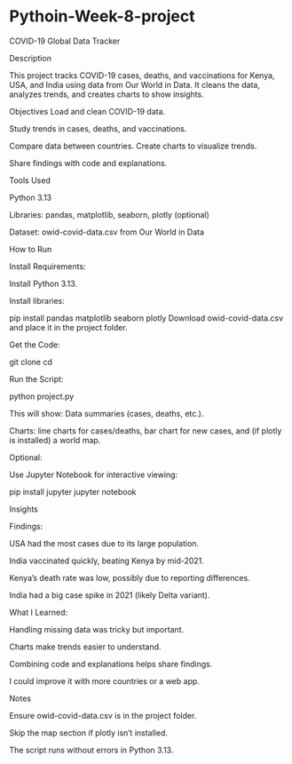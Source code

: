 # Pythoin-Week-8-project
COVID-19 Global Data Tracker

Description

This project tracks COVID-19 cases, deaths, and vaccinations for Kenya, USA, and India using data from Our World in Data. It cleans the data, analyzes trends, and creates charts to show insights.

Objectives
Load and clean COVID-19 data.

Study trends in cases, deaths, and vaccinations.

Compare data between countries.
Create charts to visualize trends.

Share findings with code and explanations.

Tools Used

Python 3.13

Libraries: pandas, matplotlib, seaborn, plotly (optional)

Dataset: owid-covid-data.csv from Our World in Data

How to Run

Install Requirements:

Install Python 3.13.

Install libraries:

pip install pandas matplotlib seaborn plotly
Download owid-covid-data.csv and place it in the project folder.

Get the Code:

git clone <your-repo-url>
cd <your-repo-name>



Run the Script:

python project.py

This will show:
Data summaries (cases, deaths, etc.).

Charts: line charts for cases/deaths, bar chart for new cases, and (if plotly is installed) a world map.

Optional:

Use Jupyter Notebook for interactive viewing:

pip install jupyter
jupyter notebook

Insights

Findings:

USA had the most cases due to its large population.

India vaccinated quickly, beating Kenya by mid-2021.

Kenya’s death rate was low, possibly due to reporting differences.

India had a big case spike in 2021 (likely Delta variant).

What I Learned:

Handling missing data was tricky but important.

Charts make trends easier to understand.

Combining code and explanations helps share findings.

I could improve it with more countries or a web app.

Notes

Ensure owid-covid-data.csv is in the project folder.

Skip the map section if plotly isn’t installed.

The script runs without errors in Python 3.13.
